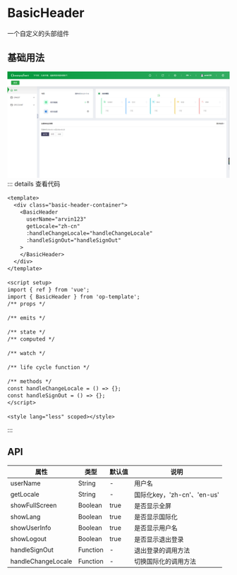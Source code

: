 # BasicHeader
一个自定义的头部组件

## 基础用法
![alt text](../../src/assets/images/basicMenu.png)
::: details 查看代码
```vue
<template>
  <div class="basic-header-container">
    <BasicHeader
      userName="arvin123"
      getLocale="zh-cn"
      :handleChangeLocale="handleChangeLocale"
      :handleSignOut="handleSignOut"
    >
    </BasicHeader>
  </div>
</template>

<script setup>
import { ref } from 'vue';
import { BasicHeader } from 'op-template';
/** props */

/** emits */

/** state */
/** computed */

/** watch */

/** life cycle function */

/** methods */
const handleChangeLocale = () => {};
const handleSignOut = () => {};
</script>

<style lang="less" scoped></style>

```
:::

## API
| 属性 |类型  |默认值 |说明  |
| --- | --- | --- | --- |
|userName | String | - | 用户名 |
|getLocale | String | - | 国际化key，'zh-cn'、'en-us' |
|showFullScreen | Boolean | true | 是否显示全屏 |
|showLang | Boolean | true | 是否显示国际化 |
|showUserInfo | Boolean | true | 是否显示用户名 |
|showLogout | Boolean | true | 是否显示退出登录 |
|handleSignOut  | Function | - | 退出登录的调用方法 |
|handleChangeLocale  | Function | - | 切换国际化的调用方法 |
